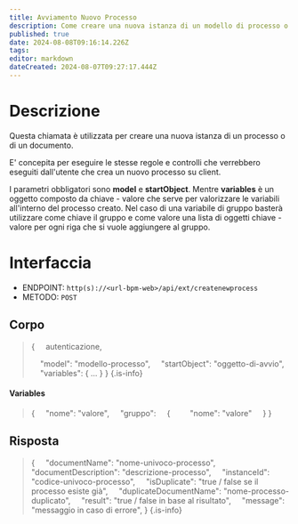 ```yaml
---
title: Avviamento Nuovo Processo
description: Come creare una nuova istanza di un modello di processo o classe documentale
published: true
date: 2024-08-08T09:16:14.226Z
tags: 
editor: markdown
dateCreated: 2024-08-07T09:27:17.444Z
---
```


# Descrizione
Questa chiamata è utilizzata per creare una nuova istanza di un processo o di un documento.

E' concepita per eseguire le stesse regole e controlli che verrebbero eseguiti dall'utente che crea un nuovo processo su client.

I parametri obbligatori sono **model** e **startObject**.
Mentre **variables** è un oggetto composto da chiave - valore che serve per valorizzare le variabili all'interno del processo creato.
Nel caso di una variabile di gruppo basterà utilizzare come chiave il gruppo e come valore una lista di oggetti chiave - valore per ogni riga che si vuole aggiungere al gruppo.

# Interfaccia
- ENDPOINT: `http(s)://<url-bpm-web>/api/ext/createnewprocess`
- METODO:	`POST`

## Corpo
> {
> &nbsp;&nbsp;&nbsp; autenticazione,
>
> &nbsp;&nbsp;&nbsp; "model": "modello-processo",
> &nbsp;&nbsp;&nbsp; "startObject": "oggetto-di-avvio",
> &nbsp;&nbsp;&nbsp; "variables": { ... }
> }
{.is-info}

#### Variables
> {
> &nbsp;&nbsp;&nbsp; "nome": "valore",
> &nbsp;&nbsp;&nbsp; "gruppo":
> &nbsp;&nbsp;&nbsp; {
> &nbsp;&nbsp;&nbsp;&nbsp;&nbsp;&nbsp;&nbsp; "nome": "valore"
> &nbsp;&nbsp;&nbsp; }
> }

## Risposta
> {
> &nbsp;&nbsp;&nbsp; "documentName": "nome-univoco-processo",
> &nbsp;&nbsp;&nbsp; "documentDescription": "descrizione-processo",
> &nbsp;&nbsp;&nbsp; "instanceId": "codice-univoco-processo",
> &nbsp;&nbsp;&nbsp; "isDuplicate": "true / false se il processo esiste già",
> &nbsp;&nbsp;&nbsp; "duplicateDocumentName": "nome-processo-duplicato",
> &nbsp;&nbsp;&nbsp; "result": "true / false in base al risultato",
> &nbsp;&nbsp;&nbsp; "message": "messaggio in caso di errore",
> }
{.is-info}
